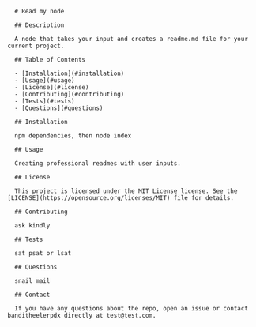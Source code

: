 
      # Read my node
      
      ## Description
      
      A node that takes your input and creates a readme.md file for your current project.
      
      ## Table of Contents
      
      - [Installation](#installation)
      - [Usage](#usage)
      - [License](#license)
      - [Contributing](#contributing)
      - [Tests](#tests)
      - [Questions](#questions)
      
      ## Installation
      
      npm dependencies, then node index
      
      ## Usage
      
      Creating professional readmes with user inputs.
      
      ## License
      
      This project is licensed under the MIT License license. See the [LICENSE](https://opensource.org/licenses/MIT) file for details.
      
      ## Contributing
      
      ask kindly
      
      ## Tests
      
      sat psat or lsat
      
      ## Questions
      
      snail mail
      
      ## Contact
      
      If you have any questions about the repo, open an issue or contact banditheelerpdx directly at test@test.com.
      